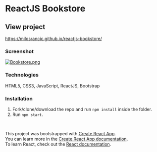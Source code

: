 # ReactJS Bookstore

## View project

https://milosrancic.github.io/reactjs-bookstore/

### Screenshot 

[![Bookstore.png](https://i.postimg.cc/NfzpkvyR/Bookstore.png)](https://postimg.cc/568BfGSt)

### Technologies

HTML5, CSS3, JavaScript, ReactJS, Bootstrap

### Installation

1. Fork/clone/download the repo and run `npm install` inside the folder.
2. Run `npm start`.

<br>

This project was bootstrapped with [Create React App](https://github.com/facebook/create-react-app). <br>
You can learn more in the [Create React App documentation](https://facebook.github.io/create-react-app/docs/getting-started). <br>
To learn React, check out the [React documentation](https://reactjs.org/).
